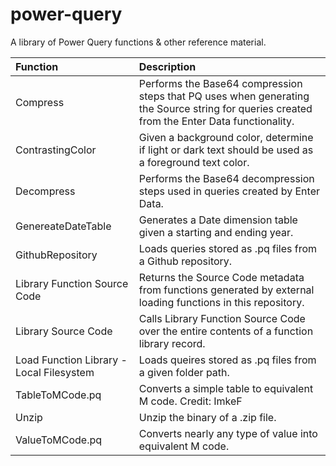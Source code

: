 # power-query

A library of Power Query functions & other reference material.

|Function|Description|
|:---|:---|
|Compress|Performs the Base64 compression steps that PQ uses when generating the Source string for queries created from the Enter Data functionality.|
|ContrastingColor|Given a background color, determine if light or dark text should be used as a foreground text color.|
|Decompress|Performs the Base64 decompression steps used in queries created by Enter Data.|
|GenereateDateTable|Generates a Date dimension table given a starting and ending year.|
|GithubRepository|Loads queries stored as .pq files from a Github repository.|
|Library Function Source Code|Returns the Source Code metadata from functions generated by external loading functions in this repository.|
|Library Source Code|Calls Library Function Source Code over the entire contents of a function library record.|
|Load Function Library - Local Filesystem|Loads queires stored as .pq files from a given folder path.|
|TableToMCode.pq|Converts a simple table to equivalent M code. Credit: ImkeF|
|Unzip|Unzip the binary of a .zip file.|
|ValueToMCode.pq|Converts nearly any type of value into equivalent M code.|
